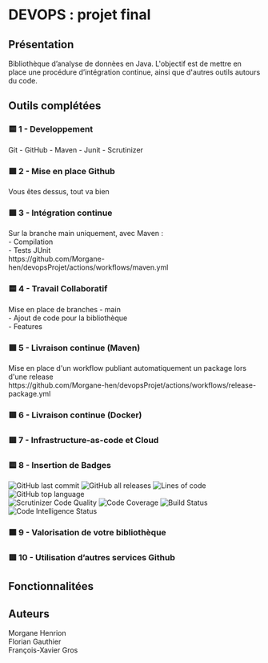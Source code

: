 <h1>DEVOPS : projet final</h1>

  
<h2>Présentation</h2>
  Bibliothèque d’analyse de donnèes en Java. L'objectif est de mettre en place  une procédure d’intégration continue, ainsi que d'autres outils autours du code.
  
  
 <h2>Outils complétées</h2>
  <h3>🟨 1 - Developpement </h3>
  Git - GitHub - Maven - Junit - Scrutinizer
  
  <h3>🟩 2 - Mise en place Github</h3>
  Vous êtes dessus, tout va bien
  
  <h3>🟩 3 - Intégration continue</h3>
  <p>
  Sur la branche main uniquement, avec Maven :<br />
    - Compilation<br />
    - Tests JUnit<br />
   https://github.com/Morgane-hen/devopsProjet/actions/workflows/maven.yml
   </p>
   
  <h3>🟨 4 - Travail Collaboratif</h3>
  <p>
  Mise en place de branches
   - main<br />
   - Ajout de code pour la bibliothèque <br />
   - Features
  </p>
  
   <h3>🟩 5 - Livraison continue (Maven)</h3>
   <p>Mise en place d'un workflow publiant automatiquement un package lors d'une release<br />
   https://github.com/Morgane-hen/devopsProjet/actions/workflows/release-package.yml</p>
   
   <h3>🟥 6 - Livraison continue (Docker)</h3>
   
   <h3>🟥 7 - Infrastructure-as-code et Cloud</h3>
   
   <h3>🟨 8 - Insertion de Badges</h3>
  <p>
  <img alt="GitHub last commit" src="https://img.shields.io/github/last-commit/Morgane-hen/devopsProjet"> 
  <img alt="GitHub all releases" src="https://img.shields.io/github/downloads/Morgane-hen/devopsProjet/total">
  <img alt="Lines of code" src="https://img.shields.io/tokei/lines/github/Morgane-hen/devopsProjet">
  <img alt="GitHub top language" src="https://img.shields.io/github/languages/top/Morgane-hen/devopsProjet">
  <br />
  <img alt="Scrutinizer Code Quality" src="https://scrutinizer-ci.com/g/Morgane-hen/devopsProjet/badges/quality-score.png?b=main">
  <img alt="Code Coverage" src="https://scrutinizer-ci.com/g/Morgane-hen/devopsProjet/badges/coverage.png?b=main">
  <img alt="Build Status" src="https://scrutinizer-ci.com/g/Morgane-hen/devopsProjet/badges/build.png?b=main">
  <img alt="Code Intelligence Status" src="https://scrutinizer-ci.com/g/Morgane-hen/devopsProjet/badges/code-intelligence.svg?b=main">

  </p>
    
   <h3>🟧 9 - Valorisation de votre bibliothèque</h3>
   
   <h3>🟥 10 - Utilisation d’autres services Github</h3>
   
  <h2>Fonctionnalitées</h2>
  
  

  
<h2>Auteurs</h2>
 <p>
 Morgane Henrion<br />
 Florian Gauthier<br />
 François-Xavier Gros
</p>
